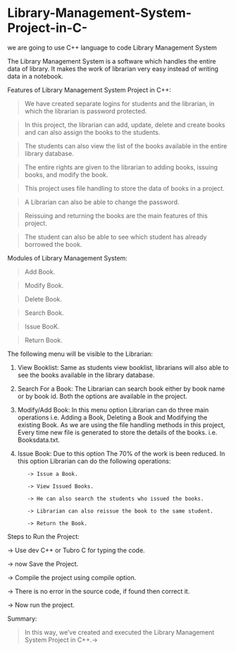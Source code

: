 # Library-Management-System-Project-in-C-
we are going to use C++ language to code  Library Management System


The Library Management System is a software which handles the entire data of library. It makes the work of librarian very easy instead of writing data in a notebook.
 
Features of Library Management System Project in C++:
> We have created separate logins for students and the librarian, in which the librarian is password protected.

> In this project, the librarian can add, update, delete and create books and can also assign the books to the students.

> The students can also view the list of the books available in the entire library database.

> The entire rights are given to the librarian to adding books, issuing books, and modify the book.

> This project uses file handling to store the data of books in a project.

> A Librarian can also be able to change the password.

> Reissuing and returning the books are the main features of this project.

> The student can also be able to see which student has already borrowed the book.


Modules of Library Management System:
> Add Book.

> Modify Book.

> Delete Book.

> Search Book.

> Issue BooK.

> Return Book.

The following menu will be visible to the Librarian:

1. View Booklist:
Same as students view booklist, librarians will also able to see the books available in the library database.

2. Search For a Book:
The Librarian can search book either by book name or by book id. Both the options are available in the project.

3. Modify/Add Book:
In this menu option Librarian can do three main operations i.e. Adding a Book, Deleting a Book and Modifying the existing Book.
As we are using the file handling methods in this project, Every time new file is generated to store the details of the books. i.e. Booksdata.txt.

4. Issue Book:
Due to this option The 70% of the work is been reduced. In this option Librarian can do the following operations:

          -> Issue a Book.
          
          -> View Issued Books.
          
          -> He can also search the students who issued the books.
          
          -> Librarian can also reissue the book to the same student.
          
          -> Return the Book.
          
       
          
          
          
Steps to Run the Project:

-> Use dev C++ or Tubro C for typing the code.

-> now Save the Project.

-> Compile the project using compile option.

-> There is no error in the source code, if found then correct it.

-> Now run the project.


Summary:
> In this way, we’ve created and executed the Library Management System Project in C++.-> 
